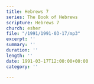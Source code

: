 ```yaml
---
title: Hebrews 7
series: The Book of Hebrews
scripture: Hebrews 7
church: esher
file: "/1991/1991-03-17/mp3"
excerpt: ''
summary: ''
duration: ''
length: ''
date: 1991-03-17T12:00:00+00:00
category: ''

---
```

